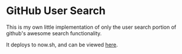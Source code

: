 # GitHub User Search

This is my own little implementation of only the user search portion of github's awesome search functionality.

It deploys to now.sh, and can be viewed [here](https://nextjs.herbhagely.now.sh/).
